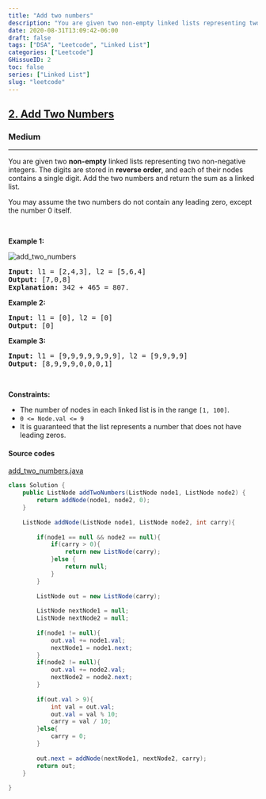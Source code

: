 ```yaml
---
title: "Add two numbers"
description: "You are given two non-empty linked lists representing two non-negative integers. The digits are stored in reverse order, and each of their nodes contains a single digit. Add the two numbers and return the sum as a linked list"
date: 2020-08-31T13:09:42-06:00
draft: false
tags: ["DSA", "Leetcode", "Linked List"]
categories: ["Leetcode"]
GHissueID: 2
toc: false
series: ["Linked List"]
slug: "leetcode"
---
```


<h2><a href="https://leetcode.com/problems/add-two-numbers/">2. Add Two Numbers</a></h2><h3>Medium</h3><hr><div><p>You are given two <strong>non-empty</strong> linked lists representing two non-negative integers. The digits are stored in <strong>reverse order</strong>, and each of their nodes contains a single digit. Add the two numbers and return the sum&nbsp;as a linked list.</p>

<p>You may assume the two numbers do not contain any leading zero, except the number 0 itself.</p>

<p>&nbsp;</p>
<p><strong>Example 1:</strong></p>

![add_two_numbers](/content/post/add_two_numbers/add_two_numbers_1.png)

<pre><strong>Input:</strong> l1 = [2,4,3], l2 = [5,6,4]
<strong>Output:</strong> [7,0,8]
<strong>Explanation:</strong> 342 + 465 = 807.
</pre>

<p><strong>Example 2:</strong></p>

<pre><strong>Input:</strong> l1 = [0], l2 = [0]
<strong>Output:</strong> [0]
</pre>

<p><strong>Example 3:</strong></p>

<pre><strong>Input:</strong> l1 = [9,9,9,9,9,9,9], l2 = [9,9,9,9]
<strong>Output:</strong> [8,9,9,9,0,0,0,1]
</pre>

<p>&nbsp;</p>
<p><strong>Constraints:</strong></p>

<ul>
	<li>The number of nodes in each linked list is in the range <code>[1, 100]</code>.</li>
	<li><code>0 &lt;= Node.val &lt;= 9</code></li>
	<li>It is guaranteed that the list represents a number that does not have leading zeros.</li>
</ul>
</div>

[comment]: <> ([Embed Title]&#40;https://youtu.be/8bh238ekw3 "@embed"&#41;)

#### Source codes
[add_two_numbers.java](/content/post/add_two_numbers/add_two_numbers.java "@embed")

```java
class Solution {
    public ListNode addTwoNumbers(ListNode node1, ListNode node2) {
        return addNode(node1, node2, 0);
    }
    
    ListNode addNode(ListNode node1, ListNode node2, int carry){
        
        if(node1 == null && node2 == null){
            if(carry > 0){
                return new ListNode(carry);                        
            }else {
                return null;
            }
        }
        
        ListNode out = new ListNode(carry);
        
        ListNode nextNode1 = null;
        ListNode nextNode2 = null;
        
        if(node1 != null){
            out.val += node1.val;
            nextNode1 = node1.next;
        }
        if(node2 != null){
            out.val += node2.val;
            nextNode2 = node2.next;
        }
        
        if(out.val > 9){
            int val = out.val;
            out.val = val % 10;
            carry = val / 10;
        }else{
            carry = 0;
        }
        
        out.next = addNode(nextNode1, nextNode2, carry);
        return out;
    }
    
}
```